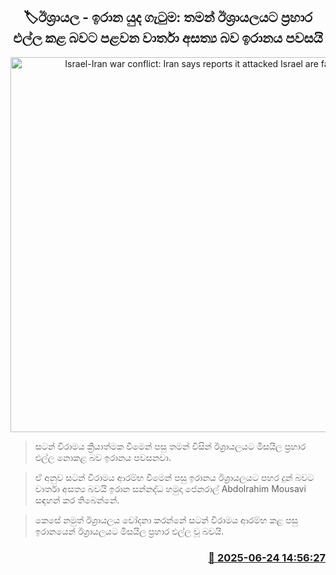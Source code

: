 <p align='center'><b><h2 align='center' title='Israel-Iran war conflict: Iran says reports it attacked Israel are false'>🏷ඊශ්‍රායල - ඉරාන යුද ගැටුම: තමන් ඊශ්‍රායලයට ප්‍රහාර එල්ල කළ බවට පළවන වාර්තා අසත්‍ය බව ඉරානය පවසයි</h2></b></p>
<p align='center'><img src='https://helakuru.sgp1.cdn.digitaloceanspaces.com/esana/images/lib/iran-israel-1.jpg' width='600' alt='Israel-Iran war conflict: Iran says reports it attacked Israel are false'></p>

> සටන් විරාමය ක්‍රියාත්මක වීමෙන් පසු තමන් විසින් ඊශ්‍රායලයට මිසයිල ප්‍රහාර එල්ල නොකළ බව ඉරානය පවසනවා.

> ඒ අනුව සටන් විරාමය ආරම්භ වීමෙන් පසු ඉරානය ඊශ්‍රායලයට පහර දුන් බවට වාර්තා අසත්‍ය බවයි ඉරාන සන්නද්ධ හමුදා ජෙනරාල් Abdolrahim Mousavi සඳහන් කර තිබෙන්නේ.

> කෙසේ නමුත් ඊශ්‍රායලය ‍චෝදනා කරන්නේ සටන් විරාමය ආරම්භ කළ පසු ඉරානයෙන් ඊශ්‍රායලයට මිසයිල ප්‍රහාර එල්ල වූ බවයි.



<h3 align='right'><a href='https://www.helakuru.lk/esana/p/111308/'>📅 2025-06-24 14:56:27</a></h3>
